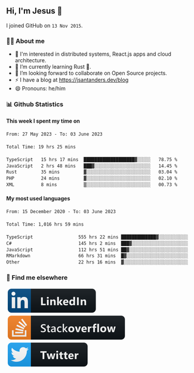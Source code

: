## Hi, I'm Jesus 👋

I joined GitHub on `13 Nov 2015`.

<!-- Talking about you -->

### 👨‍💻 About me

- 👦 I'm interested in distributed systems, React.js apps and cloud architecture.
- 🌱 I’m currently learning Rust 🦀.
- 👯 I’m looking forward to collaborate on Open Source projects.
- ⚡️ I have a blog at <https://jsantanders.dev/blog>
- 😄 Pronouns: he/him

### 📊 Github Statistics

#### This week I spent my time on

<!--START_SECTION:weekly-->

```txt
From: 27 May 2023 - To: 03 June 2023

Total Time: 19 hrs 25 mins

TypeScript   15 hrs 17 mins  ███████████████████▓░░░░░   78.75 %
JavaScript   2 hrs 48 mins   ███▓░░░░░░░░░░░░░░░░░░░░░   14.45 %
Rust         35 mins         ▓░░░░░░░░░░░░░░░░░░░░░░░░   03.04 %
PHP          24 mins         ▓░░░░░░░░░░░░░░░░░░░░░░░░   02.10 %
XML          8 mins          ▒░░░░░░░░░░░░░░░░░░░░░░░░   00.73 %
```

<!--END_SECTION:weekly-->

#### My most used languages

<!--START_SECTION:alltime-->

```txt
From: 15 December 2020 - To: 03 June 2023

Total Time: 1,016 hrs 59 mins

TypeScript                 555 hrs 22 mins █████████████▓░░░░░░░░░░░   54.61 %
C#                         145 hrs 2 mins  ███▓░░░░░░░░░░░░░░░░░░░░░   14.26 %
JavaScript                 112 hrs 51 mins ██▓░░░░░░░░░░░░░░░░░░░░░░   11.10 %
RMarkdown                  66 hrs 31 mins  █▓░░░░░░░░░░░░░░░░░░░░░░░   06.54 %
Other                      22 hrs 16 mins  ▓░░░░░░░░░░░░░░░░░░░░░░░░   02.19 %
```

<!--END_SECTION:alltime-->

### 📢 Find me elsewhere

<p>
  <a target="_blank" href="https://linkedin.com/in/jsantanders">
    <img src="https://github.com/jsantanders/jsantanders/blob/master/img/linkedin.svg" alt="LinkedIn" style="vertical-align:top; margin:4px">
  </a>
  
  <a target="_blank" href="https://stackoverflow.com/users/7318331/jesus-santander">
    <img src="https://github.com/jsantanders/jsantanders/blob/master/img/stackoverflow.svg" alt="StackOverflow" style="vertical-align:top; margin:4px">
  </a>
  
  <a target="_blank" href="http://twitter.com/jsantanders">
    <img src="https://github.com/jsantanders/jsantanders/blob/master/img/twitter.svg" alt="Twitter" style="vertical-align:top; margin:4px">
  </a>
</p>
